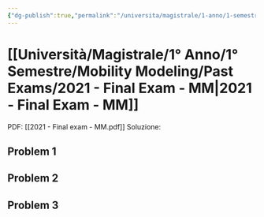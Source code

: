 ```yaml
---
{"dg-publish":true,"permalink":"/universita/magistrale/1-anno/1-semestre/mobility-modeling/past-exams/2021-final-exam-mm/","tags":["UNI"]}
---
```



# [[Università/Magistrale/1° Anno/1° Semestre/Mobility Modeling/Past Exams/2021 - Final Exam - MM\|2021 - Final Exam - MM]]

PDF: [[2021 - Final exam - MM.pdf]]
Soluzione:

## Problem 1
## Problem 2

## Problem 3

